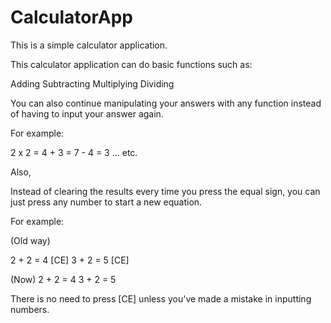 # CalculatorApp

This is a simple calculator application.

This calculator application can do basic functions such as:

Adding 
Subtracting 
Multiplying 
Dividing

You can also continue manipulating your answers with any function instead of having to input your answer again.

For example:

2 x 2 = 4 + 3 = 7 - 4 = 3 ... etc.

Also,

Instead of clearing the results every time you press the equal sign, you can just press any number to start a new equation.

For example:

(Old way)

2 + 2 = 4 
[CE] 
3 + 2 = 5 
[CE]

(Now) 
2 + 2 = 4 
3 + 2 = 5

There is no need to press [CE] unless you've made a mistake in inputting numbers.


